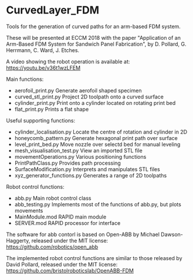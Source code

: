 # CurvedLayer_FDM
Tools for the generation of curved paths for an arm-based FDM system.

These will be presented at ECCM 2018 with the paper "Application of an Arm-Based FDM System for Sandwich Panel Fabrication", by D. Pollard, G. Herrmann, C. Ward, J. Etches.

A video showing the robot operation is available at:
https://youtu.be/v36t1wzLFEM


Main functions:
 - aerofoil_print.py            Generate aerofoil shaped specimen
 - curved_stl_print.py          Project 2D toolpath onto a curved surface
 - cylinder_print.py            Print onto a cylinder located on rotating print bed
 - flat_print.py                Prints a flat shape

Useful supporting functions:
 - cylinder_localisation.py     Locate the centre of rotation and cylinder in 2D
 - honeycomb_pattern.py         Generate hexagonal print path over surface
 - level_print_bed.py           Move nozzle over selectd bed for manual leveling
 - mesh_visualisation_test.py   View an imported STL file
 - movementOperations.py        Various positioning functions
 - PrintPathClass.py            Provides path processing
 - SurfaceModification.py       Interprets and manipulates STL files
 - xyz_generator_functions.py   Generates a range of 2D toolpaths

Robot control functions:
 - abb.py                       Main robot control class
 - abb_testing.py               Implements most of the functions of abb.py, but plots movements
 - MainModule.mod               RAPID main module
 - SERVER.mod                   RAPID processor for interface

 The software for abb contorl is based on Open-ABB by Michael Dawson-Haggerty, released under the MIT license:
 https://github.com/robotics/open_abb

 The implemented robot control functions are similar to those released by David Pollard, released under the MIT license:
 https://github.com/bristolroboticslab/OpenABB-FDM
